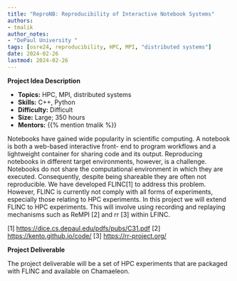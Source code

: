```yaml
---
title: "ReproNB: Reproducibility of Interactive Notebook Systems" 
authors:
- tmalik
author_notes:
- "DePaul University "
tags: [osre24, reproducibility, HPC, MPI, "distributed systems"]
date: 2024-02-26
lastmod: 2024-02-26
---
```


**Project Idea Description**

- **Topics:** HPC, MPI, distributed systems 
- **Skills:** C++, Python
- **Difficulty:** Difficult
- **Size:** Large; 350 hours 
- **Mentors:** {{% mention tmalik %}} 

Notebooks have gained wide popularity in scientific computing. A notebook is both a web-based interactive front- end to program workflows and a lightweight container for sharing code and its output. Reproducing notebooks in different target environments, however, is a challenge. Notebooks do not share the computational environment in which they are executed. Consequently, despite being shareable they are often not reproducible. We have developed FLINC[1]  to address this problem. However, FLINC is currently not comply with all forms of experiments, especially those relating to HPC experiments. In this project we will extend FLINC to HPC experiments. This will involve using recording and replaying mechanisms such as ReMPI [2] and rr [3] within LFINC.   

[1] https://dice.cs.depaul.edu/pdfs/pubs/C31.pdf
[2] https://kento.github.io/code/
[3] https://rr-project.org/


**Project Deliverable**

The project deliverable will be a set of HPC experiments that are packaged with FLINC and available on Chamaeleon. 



